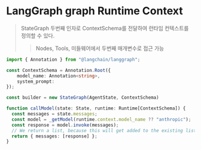 # LangGraph graph Runtime Context

> StateGraph 두번째 인자로 ContextSchema를 전달하여 런타임 컨텍스트를 정의할 수 있다.
>
> > Nodes, Tools, 미들웨어에서 두번째 매개변수로 접근 가능

```ts
import { Annotation } from "@langchain/langgraph";

const ContextSchema = Annotation.Root({
    model_name: Annotation<string>,
    system_prompt:
});

const builder = new StateGraph(AgentState, ContextSchema)

function callModel(state: State, runtime: Runtime[ContextSchema]) {
  const messages = state.messages;
  const model = _getModel(runtime.context.model_name ?? "anthropic");
  const response = model.invoke(messages);
  // We return a list, because this will get added to the existing list
  return { messages: [response] };
}
```
